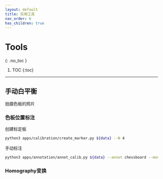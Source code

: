 ```yaml
---
layout: default
title: 实用工具
nav_order: 6
has_children: true
---
```


# Tools
{: .no_toc }

1. TOC
{:toc}
---

## 手动白平衡

拍摄色板的照片

### 色板位置标注

创建标定板

```bash
python3 apps/calibration/create_marker.py ${data} --N 4
```

手动标注
```bash
python3 apps/annotation/annot_calib.py ${data} --annot chessboard --mode marker
```

### Homography变换

